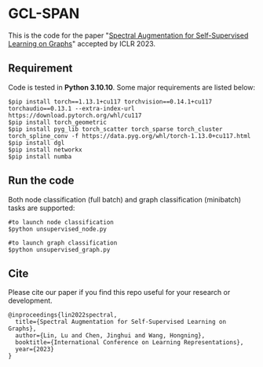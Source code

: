 # GCL-SPAN

This is the code for the paper "[Spectral Augmentation for Self-Supervised Learning on Graphs](https://arxiv.org/abs/2210.00643)" accepted by ICLR 2023.

## Requirement

Code is tested in **Python 3.10.10**. Some major requirements are listed below:
```
$pip install torch==1.13.1+cu117 torchvision==0.14.1+cu117 torchaudio==0.13.1 --extra-index-url https://download.pytorch.org/whl/cu117
$pip install torch_geometric
$pip install pyg_lib torch_scatter torch_sparse torch_cluster torch_spline_conv -f https://data.pyg.org/whl/torch-1.13.0+cu117.html
$pip install dgl
$pip install networkx
$pip install numba
```

## Run the code

Both node classification (full batch) and graph classification (minibatch) tasks are supported:
```
#to launch node classification
$python unsupervised_node.py

#to launch graph classification
$python unsupervised_graph.py
```

## Cite

Please cite our paper if you find this repo useful for your research or development.

```
@inproceedings{lin2022spectral,
  title={Spectral Augmentation for Self-Supervised Learning on Graphs},
  author={Lin, Lu and Chen, Jinghui and Wang, Hongning},
  booktitle={International Conference on Learning Representations},
  year={2023}
}
```
